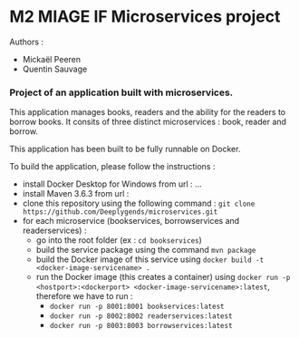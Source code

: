 # M2 MIAGE IF Microservices project

Authors :
- Mickaël Peeren
- Quentin Sauvage
    

### Project of an application built with microservices.

This application manages books, readers and the ability for the readers to borrow books.
It consits of three distinct microservices : book, reader and borrow.

This application has been built to be fully runnable on Docker.

To build the application, please follow the instructions :
- install Docker Desktop for Windows from url : ...
- install Maven 3.6.3 from url :
- clone this repository using the following command : `git clone https://github.com/Deeplygends/microservices.git`
- for each microservice (bookservices, borrowservices and readerservices) : 
    - go into the root folder (ex : `cd bookservices`)
    - build the service package using the command `mvn package`
    - build the Docker image of this service using `docker build -t <docker-image-servicename> .`
    - run the Docker image (this creates a container) using `docker run -p <hostport>:<dockerport> <docker-image-servicename>:latest`, therefore we have to run :
        - `docker run -p 8001:8001 bookservices:latest`
        - `docker run -p 8002:8002 readerservices:latest`
        - `docker run -p 8003:8003 borrowservices:latest`
